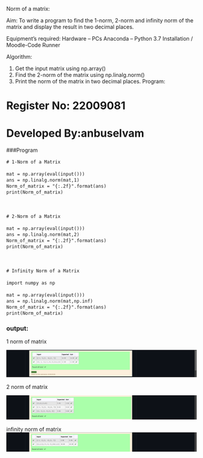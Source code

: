 Norm of a matrix:

Aim:
To write a program to find the 1-norm, 2-norm and infinity norm of the matrix and display the result in two decimal places.

Equipment’s required:
Hardware – PCs
Anaconda – Python 3.7 Installation / Moodle-Code Runner
 
 Algorithm:
1. Get the input matrix using np.array()   
2. Find the 2-norm of the matrix using np.linalg.norm()
3. Print the norm of the matrix in two decimal places.
Program:
# Register No: 22009081
# Developed By:anbuselvam
###Program
```
# 1-Norm of a Matrix

mat = np.array(eval(input()))
ans = np.linalg.norm(mat,1)
Norm_of_matrix = "{:.2f}".format(ans)
print(Norm_of_matrix)



# 2-Norm of a Matrix

mat = np.array(eval(input()))
ans = np.linalg.norm(mat,2)
Norm_of_matrix = "{:.2f}".format(ans)
print(Norm_of_matrix)



# Infinity Norm of a Matrix

import numpy as np

mat = np.array(eval(input()))
ans = np.linalg.norm(mat,np.inf)
Norm_of_matrix = "{:.2f}".format(ans)
print(Norm_of_matrix)
```

### output:
 1 norm of matrix

 ![output](/1%20norm%20of%20matrix.png)

 2 norm of matrix

 ![output](/2norm%20of%20matrix.png)

infinity norm of matrix
![output](/Screenshot%20(79).png)
